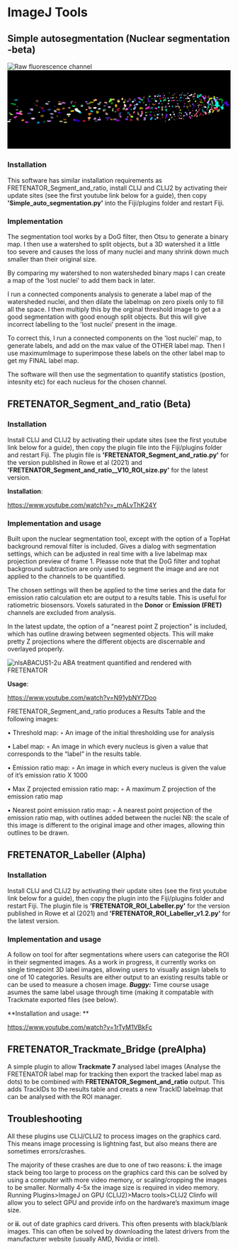 # ImageJ Tools


## **Simple autosegmentation (Nuclear segmentation -beta)**


![Raw fluorescence channel](https://github.com/JimageJ/ImageJ-Tools/blob/master/fluorescence.gif)
![Segmented label map](https://github.com/JimageJ/ImageJ-Tools/blob/master/labelmap.gif)



### **Installation**

This software has similar installation requirements as FRETENATOR_Segment_and_ratio, install CLIJ and CLIJ2 by activating their update sites (see the first youtube link below for a guide), then copy **'Simple_auto_segmentation.py'** into the Fiji/plugins folder and restart Fiji.

### Implementation

The segmentation tool works by a DoG filter, then Otsu to generate a binary map. I then use a watershed to split objects, but a 3D watershed it a little too severe and causes the loss of many nuclei and many shrink down much smaller than their original size. 

By comparing my watershed to non watersheded binary maps I can create a map of the 'lost nuclei' to add them back in later.

I run a connected components analysis to generate a label map of the watersheded nuclei, and then dilate the labelmap on zero pixels only to fill all the space. I then multiply this by the orginal threshold image to get a a good segmentation with good enough split objects. But this will give incorrect labelling to the 'lost nuclei' present in the image.

To correct this, I run a connected components on the 'lost nuclei' map, to generate  labels, and add on the max value of the OTHER label map. Then I use maximumImage to superimpose these labels on the other label map to get my FINAL label map.

The software will then use the segmentation to quantify statistics (postion, intesnity etc) for each nucleus for the chosen channel.




## **FRETENATOR_Segment_and_ratio (Beta)**

### **Installation**

Install CLIJ and CLIJ2 by activating their update sites (see the first youtube link below for a guide), then copy the plugin file into the Fiji/plugins folder and restart Fiji. The plugin file is **'FRETENATOR_Segment_and_ratio.py'** for the version published in Rowe et al (2021) and **'FRETENATOR_Segment_and_ratio__V10_ROI_size.py'**  for the latest version.

**Installation**:

https://www.youtube.com/watch?v=_mALvThK24Y

### Implementation and usage

Built upon the nuclear segmentation tool, except with the option of a TopHat background removal filter is included. Gives a dialog with segmentation settings, which can be adjusted in real time with a live labelmap max projection preview of frame 1. Pleasse note that the DoG filter and tophat background subtraction are only used to segment the image and are not applied to the channels to be quantified.

The chosen settings will then be applied to the time series and the data for emission ratio calculation etc are output to a results table. This is useful for ratiometric biosensors. Voxels saturated in the **Donor** or **Emission (FRET)** channels are excluded from analysis.

In the latest update, the option of a "nearest point Z projection" is included, which has outline drawing between segmented objects. This will make pretty Z projections where the different objects are discernable and overlayed properly.

![nlsABACUS1-2u ABA treatment quantified and rendered with FRETENATOR](https://github.com/JimageJ/ImageJTools/blob/master/Nearest%20point%20emission%20ratios%20of%201-2%20concatenated%20drift%20corrected.gif)


**Usage**:

https://www.youtube.com/watch?v=N91ybNY7Doo


FRETENATOR_Segment_and_ratio produces a Results Table and the following images:

• Threshold map:    ◦ An image of the initial thresholding use for analysis

• Label map:    ◦ An image in which every nucleus is given a value that corresponds to the “label” in the results table.

• Emission ratio map:    ◦ An image in which every nucleus is given the value of it’s emission ratio X 1000

• Max Z projected emission ratio map:    ◦ A maximum Z projection of the emission ratio map

• Nearest point emission ratio map:    ◦ A nearest point projection of the emission ratio map, with outlines added between the nuclei NB: the scale of this image is different to the original image and other images, allowing thin outlines to be drawn.
        

## **FRETENATOR_Labeller (Alpha)**

### **Installation**
Install CLIJ and CLIJ2 by activating their update sites (see the first youtube link below for a guide), then copy the plugin  into the Fiji/plugins folder and restart Fiji. The plugin file is **'FRETENATOR_ROI_Labeller.py'** for the version published in Rowe et al (2021) and **'FRETENATOR_ROI_Labeller_v1.2.py'** for the latest version.

### Implementation and usage

A follow on tool for after segmentations where users can categorise the ROI in their segmented images. As a work in progress, it currently works on single timepoint 3D label images, allowing users to visually assign labels to one of 10 categories. Results are either output to an existing results table or can be used to measure a chosen image. ***Buggy:*** Time course usage asumes the same label usage through time (making it compatable with Trackmate exported files (see below).

**Installation and usage:
**

https://www.youtube.com/watch?v=1rTyM1VBkFc

## **FRETENATOR_Trackmate_Bridge (preAlpha)**

A simple plugin to allow **Trackmate 7** analysed label images (Analyse the FRETENATOR label map for tracking then export the tracked label map as dots) to be combined with **FRETENATOR_Segment_and_ratio** output. This adds TrackIDs to the results table and creats a new TrackID labelmap that can be analysed with the ROI manager.



## **Troubleshooting**

All these plugins use CLIJ/CLIJ2 to process images on the graphics card. This means image processing is lightning fast, but also means there are sometimes errors/crashes.

The majority of these crashes are due to one of two reasons:
**i.** the image stack being too large to process on the graphics card this can be solved by using a computer with more video memory, or scaling/cropping the images to be smaller. Normally 4-5x the image size is required in video memory. Running Plugins>ImageJ on GPU (CLIJ2)>Macro tools>CLIJ2 Clinfo will allow you to select GPU and provide info on the hardware’s maximum image size.

or **ii.** out of date graphics card drivers. This often presents with black/blank images. This can often be solved by downloading the latest drivers from the manufacturer website (usually AMD, Nvidia or intel). 
